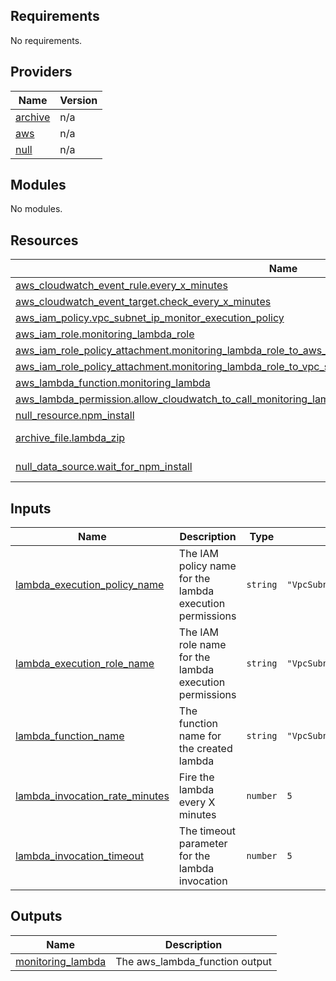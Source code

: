 ## Requirements

No requirements.

## Providers

| Name | Version |
|------|---------|
| <a name="provider_archive"></a> [archive](#provider\_archive) | n/a |
| <a name="provider_aws"></a> [aws](#provider\_aws) | n/a |
| <a name="provider_null"></a> [null](#provider\_null) | n/a |

## Modules

No modules.

## Resources

| Name | Type |
|------|------|
| [aws_cloudwatch_event_rule.every_x_minutes](https://registry.terraform.io/providers/hashicorp/aws/latest/docs/resources/cloudwatch_event_rule) | resource |
| [aws_cloudwatch_event_target.check_every_x_minutes](https://registry.terraform.io/providers/hashicorp/aws/latest/docs/resources/cloudwatch_event_target) | resource |
| [aws_iam_policy.vpc_subnet_ip_monitor_execution_policy](https://registry.terraform.io/providers/hashicorp/aws/latest/docs/resources/iam_policy) | resource |
| [aws_iam_role.monitoring_lambda_role](https://registry.terraform.io/providers/hashicorp/aws/latest/docs/resources/iam_role) | resource |
| [aws_iam_role_policy_attachment.monitoring_lambda_role_to_aws_basic_lambda_execution_attachment](https://registry.terraform.io/providers/hashicorp/aws/latest/docs/resources/iam_role_policy_attachment) | resource |
| [aws_iam_role_policy_attachment.monitoring_lambda_role_to_vpc_subnet_ip_monitor_execution_policy_attachment](https://registry.terraform.io/providers/hashicorp/aws/latest/docs/resources/iam_role_policy_attachment) | resource |
| [aws_lambda_function.monitoring_lambda](https://registry.terraform.io/providers/hashicorp/aws/latest/docs/resources/lambda_function) | resource |
| [aws_lambda_permission.allow_cloudwatch_to_call_monitoring_lambda](https://registry.terraform.io/providers/hashicorp/aws/latest/docs/resources/lambda_permission) | resource |
| [null_resource.npm_install](https://registry.terraform.io/providers/hashicorp/null/latest/docs/resources/resource) | resource |
| [archive_file.lambda_zip](https://registry.terraform.io/providers/hashicorp/archive/latest/docs/data-sources/file) | data source |
| [null_data_source.wait_for_npm_install](https://registry.terraform.io/providers/hashicorp/null/latest/docs/data-sources/data_source) | data source |

## Inputs

| Name | Description | Type | Default | Required |
|------|-------------|------|---------|:--------:|
| <a name="input_lambda_execution_policy_name"></a> [lambda\_execution\_policy\_name](#input\_lambda\_execution\_policy\_name) | The IAM policy name for the lambda execution permissions | `string` | `"VpcSubnetIpMonitorExecutionPolicy"` | no |
| <a name="input_lambda_execution_role_name"></a> [lambda\_execution\_role\_name](#input\_lambda\_execution\_role\_name) | The IAM role name for the lambda execution permissions | `string` | `"VpcSubnetIpMonitorRole"` | no |
| <a name="input_lambda_function_name"></a> [lambda\_function\_name](#input\_lambda\_function\_name) | The function name for the created lambda | `string` | `"VpcSubnetIpMonitorFunction"` | no |
| <a name="input_lambda_invocation_rate_minutes"></a> [lambda\_invocation\_rate\_minutes](#input\_lambda\_invocation\_rate\_minutes) | Fire the lambda every X minutes | `number` | `5` | no |
| <a name="input_lambda_invocation_timeout"></a> [lambda\_invocation\_timeout](#input\_lambda\_invocation\_timeout) | The timeout parameter for the lambda invocation | `number` | `5` | no |

## Outputs

| Name | Description |
|------|-------------|
| <a name="output_monitoring_lambda"></a> [monitoring\_lambda](#output\_monitoring\_lambda) | The aws\_lambda\_function output |
